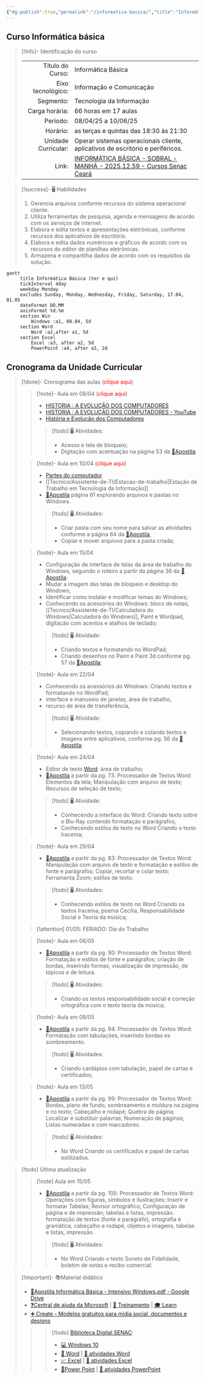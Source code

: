 ```yaml
---
{"dg-publish":true,"permalink":"/informatica-basica/","title":"Informática básica","metatags":{"description":"Curso Informática básica"},"tags":["Aulas","Informatica-basica","Senac","curso"],"noteIcon":2,"updated":"2025-05-15T10:30:12.026-03:00"}
---
```



## Curso Informática básica

> [!info]- Identificação do curso
> 
> |     |     |
> | ---: | --- |
> | Título do Curso:| Informática Básica  
> | Eixo tecnológico:| Informação e Comunicação
> | Segmento:| Tecnologia da Informação  
> | Carga horária:| 66 horas em 17 aulas
> | Período:| 08/04/25 a 10/06/25
> | Horário:| as terças e quintas das 18:30 às 21:30
> | Unidade Curricular:| Operar sistemas operacionais cliente, aplicativos de escritório e periféricos.
> | Link:| [INFORMÁTICA BÁSICA - SOBRAL - MANHÃ - 2025.12.59 - Cursos Senac Ceará](https://cursos.ce.senac.br/produto/informatica-basica-sobral-manha-2025-12-59/)

> [!success]- 🖥️ Habilidades
> 1. Gerencia arquivos conforme recursos do sistema operacional cliente.
> 2. Utiliza ferramentas de pesquisa, agenda e mensagens de acordo com os serviços de internet.
> 3. Elabora e edita textos e apresentações eletrônicas, conforme recursos dos aplicativos de escritório.
> 4. Elabora e edita dados numéricos e gráficos de acordo com os recursos do editor de planilhas eletrônicas.
> 5. Armazena e compartilha dados de acordo com os requisitos da solução.


<div class="transclusion internal-embed is-loaded"><div class="markdown-embed">




```mermaid
gantt
     title Informática Básica (ter e qui)
     tickInterval 4day
     weekday Monday
     excludes Sunday, Monday, Wednesday, Friday, Saturday, 17.04, 01.05
     dateFormat DD.MM
     axisFormat %d.%m
     section Win
         Windows :a1, 08.04, 5d
     section Word
         Word :a2,after a1, 5d
     section Excel
         Excel :a3, after a2, 5d
         PowerPoint :a4, after a3, 2d
```


</div></div>


## Cronograma da Unidade Curricular

>[!done]- Cronograma das aulas (<font color="#ff0000">clique aqui</font>)
>
>>[!note]- Aula em 08/04 (<font color="#ff0000">clique aqui</font>)
>> - [HISTORIA : A EVOLUÇÃO DOS COMPUTADORES](https://docs.google.com/presentation/d/1MXW5D73CtuZMqP8obVX5tBnPm_1mUksb/edit?slide=id.p1#slide=id.p1)
>> - [HISTORIA : A EVOLUÇÃO DOS COMPUTADORES - YouTube](https://www.youtube.com/watch?v=mFdUqqwzbVs)
>> - [História e Evolução dos Computadores](https://www.todamateria.com.br/historia-e-evolucao-dos-computadores/)
>>>[!todo] 🖥️ Atividades: 
>>> - Acesso e tela de bloqueio;
>>> - Digitação com acentuação na página 53 da [📑Apostila][apostila]
>
>>[!note]- Aula em 10/04 (<font color="#ff0000">clique aqui</font>)
>> - [Partes do computador](https://docs.google.com/presentation/d/1Ohfb9t_ZR_qWBVGtOg3tQJ28Y4mGXufM/edit?usp=sharing&ouid=106055613390581376281&rtpof=true&sd=true)
>> - [[Tecnico/Assistente-de-TI/Estacao-de-trabalho\|Estação de Trabalho em Tecnologia da Informação]]
>> - [📑Apostila][apostila] página 61 explorando arquivos e pastas no Windows.
>>>[!todo] 🖥️ Atividades: 
>>> - Criar pasta com seu nome para salvar as atividades conforme a página 64 da [📑Apostila][apostila],
>>> - Copiar e mover arquivos para a pasta criada;
>
>>[!note]- Aula em 15/04
>> - Configuração de interface de telas da área de trabalho do Windows, seguindo o roteiro a partir da página 36 da [📑Apostila][apostila]:
>> - Mudar a imagem das telas de bloqueio e desktop do Windows;
>> - Identificar como instalar e modificar temas do Windows;
>> - Conhecendo os acessórios do Windows: bloco de notas, [[Tecnico/Assistente-de-TI/Calculadora do Windows\|Calculadora do Windows]], Paint e Wordpad, digitação com acentos e atalhos de teclado;
>>>[!todo] 🖥️ Atividade:
>>> - Criando textos e formatando no WordPad;
>>> - Criando desenhos no Paint e Paint 3d conforme pg. 57 da [📑Apostila][apostila];
>
>>[!note]- Aula em 22/04
>>   - Conhecendo os acessórios do Windows: Criando textos e formatando no WordPad;
>>   - interface e manuseio de janelas, área de trabalho,
>>   - recurso de área de transferência,
>>>[!todo] 🖥️ Atividade:
>>> - Selecionando textos, copiando e colando textos e imagens entre aplicativos, conforme pg. 56 da [📑Apostila][apostila];
>
>>[!note]- Aula em 24/04
>>   - Editor de texto [Word](https://support.microsoft.com/pt-br/word): área de trabalho;
>>   - [📑Apostila][apostila] a partir da pg. 73: Processador de Textos Word: Elementos da tela; Manipulação com arquivo de texto; Recursos de seleção de texto; 
>>>[!todo] 🖥️ Atividade:
>>> - Conhecendo a interface do Word: Criando texto sobre o Blu-Ray contendo formatação e parágrafos;
>>> - Conhecendo estilos de texto no Word Criando o texto Iracema;
>
>>[!note]- Aula em 29/04
>>   - [📑Apostila][apostila] a partir da pg. 83: Processador de Textos Word: Manipulação com arquivo de texto e formatação e estilos de fonte e parágrafos; Copiar, recortar e colar texto; Ferramenta Zoom; estilos de texto. 
>>>[!todo] 🖥️ Atividades:
>>> - Conhecendo estilos de texto no Word Criando os textos Iracema, poema Cecília, Responsabilidade Social e Teoria da música;
>
>>[!attention] 01/05: FERIADO: Dia do Trabalho
>
>>[!note]- Aula em 06/05
>>   - [📑Apostila][apostila] a partir da pg. 90: Processador de Textos Word: Formatação e estilos de fonte e parágrafos; criação de bordas, inserindo formas, visualização de impressão, de tópicos e de leitura.
>>>[!todo] 🖥️ Atividades:
>>> - Criando os textos responsabilidade social e correção ortográfica com o texto teoria da música;
>
>>[!note]- Aula em 08/05
>>   - [📑Apostila][apostila] a partir da pg. 94: Processador de Textos Word: Formatação com tabulações, inserindo bordas es sombreamento.
>>>[!todo] 🖥️ Atividades:
>>> - Criando cardápios com tabulação, papel de cartas e certificados;
>
>>[!note]- Aula em 13/05
>>   - [📑Apostila][apostila] a partir da pg. 99: Processador de Textos Word: Bordas, plano de fundo, sombreamento e moldura na página e no texto; Cabeçalho e rodapé; Quebra de página; Localizar e substituir palavras; Numeração de páginas; Listas numeradas e com marcadores.
>>>[!todo] 🖥️ Atividades:
>>> - No Word Criando os certificados e papel de cartas estilizados.

>[!todo] Última atualização
>>[!note] Aula em 15/05
>>   - [📑Apostila][apostila] a partir da pg. 105: Processador de Textos Word: Operações com figuras, símbolos e ilustrações; Inserir e formatar Tabelas; Revisor ortográfico; Configuração de página e de impressão; tabelas e listas, impressão. formatação de textos (fonte e parágrafo), ortografia e gramática, cabeçalho e rodapé, objetos e imagens, tabelas e listas, impressão.
>>>[!todo] 🖥️ Atividades:
>>> - No Word Criando o texto Soneto de Fidelidade, boletim de notas e recibo comercial.



> [!important]- 📚Material didático
> 
> - [📑Apostila Informática Básica - Intensivo Windows.pdf - Google Drive][apostila]
> - [❓Central de ajuda da Microsoft](https://support.microsoft.com/pt-br/all-products) | [📶 Treinamento](https://support.microsoft.com/pt-br/training) | [🎓 Learn](https://learn.microsoft.com/pt-br/training/)
> - [➕ Create - Modelos gratuitos para mídia social, documentos e designs](https://create.microsoft.com/pt-br)
>>>[!todo] [Biblioteca Digital SENAC](https://bibliotecadigitalsenac.com.br): 
>>> - [💻 Windows 10](https://bibliotecadigitalsenac.com.br/#/?contentInfo=2795) 
>>> - [📄 Word](https://bibliotecadigitalsenac.com.br/#/?contentInfo=2309) | [📄 atividades Word](https://www.editorasenacsp.com.br/informatica/word2019/atividades.zip)
>>> - [📈 Excel](https://bibliotecadigitalsenac.com.br/#/busca?contentInfo=3130&term=excel) | [📄 atividades Excel](https://www.editorasenacsp.com.br/informatica/excel2019/planilhas.zip)
>>> - [📸Power Point](https://bibliotecadigitalsenac.com.br/?from=busca%3FcontentInfo%3D2304%26term%3Dpowerpoint&page=12&section=0#/legacy/2304) | [📄 atividades PowerPoint](https://www.editorasenacsp.com.br/informatica/powerpoint2019/atividades.zip)

[apostila]: https://drive.google.com/file/d/1HNT1is949xITALuJXT1dwaLCbYexrIGT/view?usp=sharing
